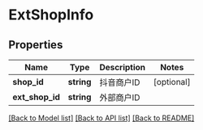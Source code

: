# ExtShopInfo

## Properties
Name | Type | Description | Notes
------------ | ------------- | ------------- | -------------
**shop_id** | **string** | 抖音商户ID | [optional] 
**ext_shop_id** | **string** | 外部商户ID | 

[[Back to Model list]](../../README.md#documentation-for-models) [[Back to API list]](../../README.md#documentation-for-api-endpoints) [[Back to README]](../../README.md)

